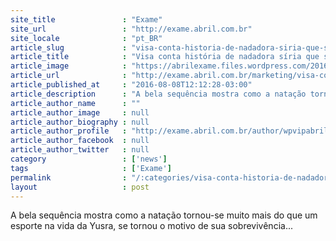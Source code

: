 ```yaml
---
site_title               : "Exame"
site_url                 : "http://exame.abril.com.br"
site_locale              : "pt_BR"
article_slug             : "visa-conta-historia-de-nadadora-siria-que-salvou-17-vidas"
article_title            : "Visa conta história de nadadora síria que salvou 17 vidas"
article_image            : "https://abrilexame.files.wordpress.com/2016/09/size_960_16_9_nadadora-siria-do-time-dos-refugiados-yusra-mardini-em-conferencia-de-imprensa-na-olimiada-20161.jpg?quality=70&strip=all&w=960"
article_url              : "http://exame.abril.com.br/marketing/visa-conta-historia-de-nadadora-siria-que-salvou-17-vidas/"
article_published_at     : "2016-08-08T12:12:28-03:00"
article_description      : "A bela sequência mostra como a natação tornou-se muito mais do que um esporte na vida da Yusra, se tornou o motivo de sua sobrevivência..."
article_author_name      : ""
article_author_image     : null
article_author_biography : null
article_author_profile   : "http://exame.abril.com.br/author/wpvipabril/"
article_author_facebook  : null
article_author_twitter   : null
category                 : ['news']
tags                     : ['Exame']
permalink                : "/:categories/visa-conta-historia-de-nadadora-siria-que-salvou-17-vidas/"
layout                   : post
---
```


A bela sequência mostra como a natação tornou-se muito mais do que um esporte na vida da Yusra, se tornou o motivo de sua sobrevivência...
